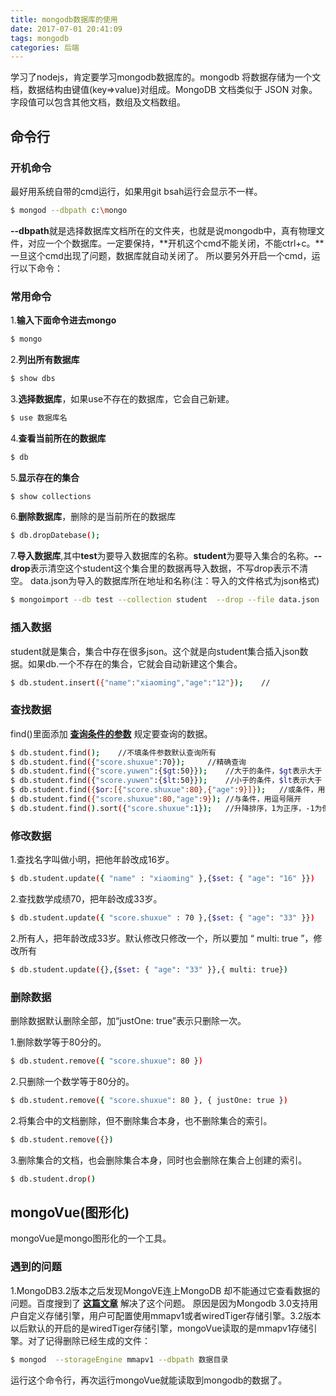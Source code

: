 ```yaml
---
title: mongodb数据库的使用
date: 2017-07-01 20:41:09
tags: mongodb
categories: 后端
---
```

学习了nodejs，肯定要学习mongodb数据库的。mongodb 将数据存储为一个文档，数据结构由键值(key=>value)对组成。MongoDB 文档类似于 JSON 对象。字段值可以包含其他文档，数组及文档数组。
<!--more--> 
## 命令行
### 开机命令
最好用系统自带的cmd运行，如果用git bsah运行会显示不一样。
```bash
$ mongod --dbpath c:\mongo	
```
**--dbpath**就是选择数据库文档所在的文件夹，也就是说mongodb中，真有物理文件，对应一个个数据库。一定要保持，**开机这个cmd不能关闭，不能ctrl+c。**一旦这个cmd出现了问题，数据库就自动关闭了。
所以要另外开启一个cmd，运行以下命令：
### 常用命令
1.**输入下面命令进去mongo**
```bash
$ mongo 
```
2.**列出所有数据库**
```bash
$ show dbs	
```
3.**选择数据库**，如果use不存在的数据库，它会自己新建。
```bash
$ use 数据库名	
```
4.**查看当前所在的数据库**
```bash
$ db
```
5.**显示存在的集合**
```bash
$ show collections
```
6.**删除数据库**，删除的是当前所在的数据库
```bash
$ db.dropDatebase();
```
7.**导入数据库**,其中**test**为要导入数据库的名称。**student**为要导入集合的名称。**--drop**表示清空这个student这个集合里的数据再导入数据，不写drop表示不清空。 data.json为导入的数据库所在地址和名称(注：导入的文件格式为json格式)
```bash
$ mongoimport --db test --collection student  --drop --file data.json
```

### 插入数据
student就是集合，集合中存在很多json。这个就是向student集合插入json数据。如果db.一个不存在的集合，它就会自动新建这个集合。
```bash
$ db.student.insert({"name":"xiaoming","age":"12"});	//
```

### 查找数据
find()里面添加 **[查询条件的参数](http://www.runoob.com/mongodb/mongodb-query.html)** 规定要查询的数据。
```bash
$ db.student.find();	//不填条件参数默认查询所有
$ db.student.find({"score.shuxue":70});		//精确查询
$ db.student.find({"score.yuwen":{$gt:50}});	//大于的条件，$gt表示大于
$ db.student.find({"score.yuwen":{$lt:50}});	//小于的条件，$lt表示大于
$ db.student.find({$or:[{"score.shuxue":80},{"age":9}]});	//或条件，用“$or:[{条件参数},{条件参数}]”
$ db.student.find({"score.shuxue":80,"age":9});	//与条件，用逗号隔开
$ db.student.find().sort({"score.shuxue":1});	//升降排序，1为正序，-1为倒序
```

### 修改数据
1.查找名字叫做小明，把他年龄改成16岁。
```bash
$ db.student.update({ "name" : "xiaoming" },{$set: { "age": "16" }})
```
2.查找数学成绩70，把年龄改成33岁。
```bash
$ db.student.update({ "score.shuxue" : 70 },{$set: { "age": "33" }})
```
2.所有人，把年龄改成33岁。默认修改只修改一个，所以要加 “ multi: true ”，修改所有
```bash
$ db.student.update({},{$set: { "age": "33" }},{ multi: true})
```
### 删除数据
删除数据默认删除全部，加“justOne: true”表示只删除一次。

1.删除数学等于80分的。
```bash
$ db.student.remove({ "score.shuxue": 80 })
```

2.只删除一个数学等于80分的。
```bash
$ db.student.remove({ "score.shuxue": 80 }, { justOne: true })
```

2.将集合中的文档删除，但不删除集合本身，也不删除集合的索引。
```bash
$ db.student.remove({})
```

3.删除集合的文档，也会删除集合本身，同时也会删除在集合上创建的索引。
```bash
$ db.student.drop()
```

## mongoVue(图形化)
mongoVue是mongo图形化的一个工具。
### 遇到的问题
1.MongoDB3.2版本之后发现MongoVE连上MongoDB 却不能通过它查看数据的问题。百度搜到了 **[这篇文章](https://my.oschina.net/chiyong/blog/599326)** 解决了这个问题。
原因是因为Mongodb 3.0支持用户自定义存储引擎，用户可配置使用mmapv1或者wiredTiger存储引擎。3.2版本以后默认的开启的是wiredTiger存储引擎，mongoVue读取的是mmapv1存储引擎。对了记得删除已经生成的文件：
```bash
$ mongod  --storageEngine mmapv1 --dbpath 数据目录
```
运行这个命令行，再次运行mongoVue就能读取到mongodb的数据了。